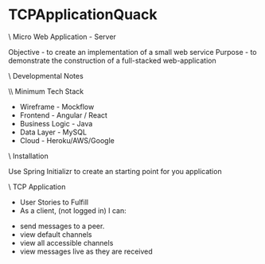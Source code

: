 # TCPApplicationQuack

\\ Micro Web Application - Server

Objective - to create an implementation of a small web service
Purpose - to demonstrate the construction of a full-stacked web-application


\\ Developmental Notes

\\\\ Minimum Tech Stack

* Wireframe - Mockflow
* Frontend - Angular / React
* Business Logic - Java
* Data Layer - MySQL
* Cloud - Heroku/AWS/Google


\\ Installation

Use Spring Initializr to create an starting point for you application

\\ TCP Application

* User Stories to Fulfill
* As a client, (not logged in) I can:
 - send messages to a peer.
 - view default channels
 - view all accessible channels
 - view messages live as they are received
